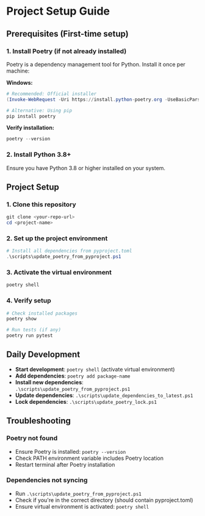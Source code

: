 # Project Setup Guide

## Prerequisites (First-time setup)

### 1. Install Poetry (if not already installed)

Poetry is a dependency management tool for Python. Install it once per machine:

**Windows:**
```powershell
# Recommended: Official installer
(Invoke-WebRequest -Uri https://install.python-poetry.org -UseBasicParsing).Content | python -

# Alternative: Using pip
pip install poetry
```

**Verify installation:**
```powershell
poetry --version
```

### 2. Install Python 3.8+
Ensure you have Python 3.8 or higher installed on your system.

## Project Setup

### 1. Clone this repository
```powershell
git clone <your-repo-url>
cd <project-name>
```

### 2. Set up the project environment
```powershell
# Install all dependencies from pyproject.toml
.\scripts\update_poetry_from_pyproject.ps1
```

### 3. Activate the virtual environment
```powershell
poetry shell
```

### 4. Verify setup
```powershell
# Check installed packages
poetry show

# Run tests (if any)
poetry run pytest
```

## Daily Development

- **Start development**: `poetry shell` (activate virtual environment)
- **Add dependencies**: `poetry add package-name`
- **Install new dependencies**: `.\scripts\update_poetry_from_pyproject.ps1`
- **Update dependencies**: `.\scripts\update_dependencies_to_latest.ps1`
- **Lock dependencies**: `.\scripts\update_poetry_lock.ps1`

## Troubleshooting

### Poetry not found
- Ensure Poetry is installed: `poetry --version`
- Check PATH environment variable includes Poetry location
- Restart terminal after Poetry installation

### Dependencies not syncing
- Run `.\scripts\update_poetry_from_pyproject.ps1`
- Check if you're in the correct directory (should contain pyproject.toml)
- Ensure virtual environment is activated: `poetry shell`

